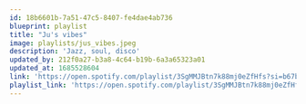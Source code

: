 ```yaml
---
id: 18b6601b-7a51-47c5-8407-fe4dae4ab736
blueprint: playlist
title: "Ju's vibes"
image: playlists/jus_vibes.jpeg
description: 'Jazz, soul, disco'
updated_by: 212f0a27-b3a8-4c64-b19b-6a3a65323a01
updated_at: 1685528604
link: 'https://open.spotify.com/playlist/3SgMMJBtn7k88mj0eZfHfs?si=b67b549b659c4c7a'
playlist_link: 'https://open.spotify.com/playlist/3SgMMJBtn7k88mj0eZfHfs?si=e530bdb02b4c48fe'
---
```

